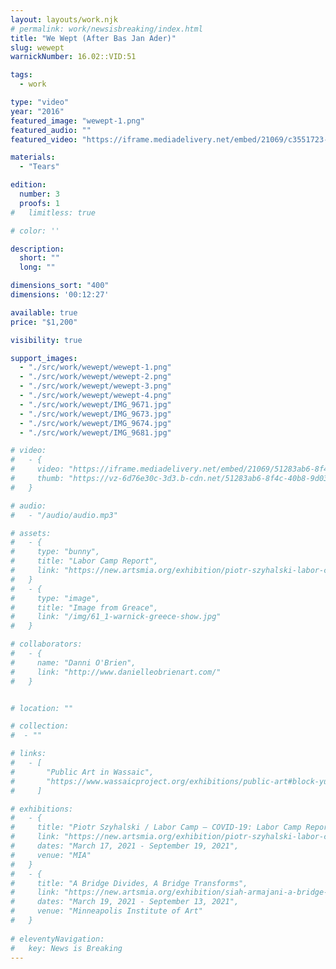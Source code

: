 ```yaml
---
layout: layouts/work.njk
# permalink: work/newsisbreaking/index.html
title: "We Wept (After Bas Jan Ader)"
slug: wewept
warnickNumber: 16.02::VID:51

tags:
  - work

type: "video"
year: "2016"
featured_image: "wewept-1.png"
featured_audio: ""
featured_video: "https://iframe.mediadelivery.net/embed/21069/c3551723-6951-4102-927f-f38bc6fe25e4"

materials: 
  - "Tears"

edition: 
  number: 3
  proofs: 1
#   limitless: true

# color: ''

description:
  short: ""
  long: ""

dimensions_sort: "400"
dimensions: '00:12:27'

available: true
price: "$1,200"

visibility: true

support_images: 
  - "./src/work/wewept/wewept-1.png"
  - "./src/work/wewept/wewept-2.png"
  - "./src/work/wewept/wewept-3.png"
  - "./src/work/wewept/wewept-4.png"
  - "./src/work/wewept/IMG_9671.jpg"
  - "./src/work/wewept/IMG_9673.jpg"
  - "./src/work/wewept/IMG_9674.jpg"
  - "./src/work/wewept/IMG_9681.jpg"

# video:
#   - {
#     video: "https://iframe.mediadelivery.net/embed/21069/51283ab6-8f4c-40b8-9d03-58ac4d71df9c",
#     thumb: "https://vz-6d76e30c-3d3.b-cdn.net/51283ab6-8f4c-40b8-9d03-58ac4d71df9c/thumbnail.jpg",
#   }

# audio:
#   - "/audio/audio.mp3"

# assets: 
#   - {
#     type: "bunny",
#     title: "Labor Camp Report",
#     link: "https://new.artsmia.org/exhibition/piotr-szyhalski-labor-camp-covid-19-labor-camp-report"
#   }
#   - {
#     type: "image",
#     title: "Image from Greace",
#     link: "/img/61_1-warnick-greece-show.jpg"
#   }

# collaborators:
#   - {
#     name: "Danni O'Brien",
#     link: "http://www.danielleobrienart.com/"
#   }


# location: ""

# collection:
#  - ""

# links:
#   - [
#       "Public Art in Wassaic",
#       "https://www.wassaicproject.org/exhibitions/public-art#block-yui_3_17_2_1_1635259463800_75918",
#     ]

# exhibitions:
#   - {
#     title: "Piotr Szyhalski / Labor Camp – COVID-19: Labor Camp Report",
#     link: "https://new.artsmia.org/exhibition/piotr-szyhalski-labor-camp-covid-19-labor-camp-report",
#     dates: "March 17, 2021 - September 19, 2021",
#     venue: "MIA"
#   }
#   - {
#     title: "A Bridge Divides, A Bridge Transforms",
#     link: "https://new.artsmia.org/exhibition/siah-armajani-a-bridge-divides-a-bridge-transforms",
#     dates: "March 19, 2021 - September 13, 2021",
#     venue: "Minneapolis Institute of Art"
#   }
  
# eleventyNavigation:
#   key: News is Breaking
---
```

